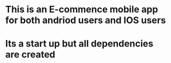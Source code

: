 #  This is an E-commence mobile app for both andriod users and IOS users
#  Its a start up but all dependencies are created
